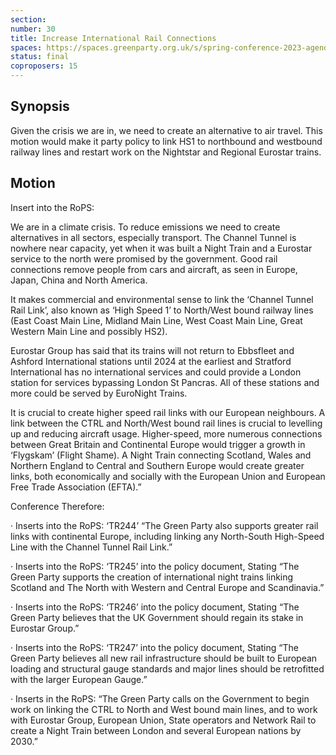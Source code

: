 ```yaml
---
section:
number: 30
title: Increase International Rail Connections
spaces: https://spaces.greenparty.org.uk/s/spring-conference-2023-agenda-forum/?contentId=120296
status: final
coproposers: 15
---
```

## Synopsis
Given the crisis we are in, we need to create an alternative to air travel. This motion would make it party policy to link HS1 to northbound and westbound railway lines and restart work on the Nightstar and Regional Eurostar trains.

## Motion
Insert into the RoPS:

We are in a climate crisis. To reduce emissions we need to create alternatives in all sectors, especially transport. The Channel Tunnel is nowhere near capacity, yet when it was built a Night Train and a Eurostar service to the north were promised by the government. Good rail connections remove people from cars and aircraft, as seen in Europe, Japan, China and North America.

It makes commercial and environmental sense to link the ‘Channel Tunnel Rail Link’, also known as ‘High Speed 1’ to North/West bound railway lines (East Coast Main Line, Midland Main Line, West Coast Main Line, Great Western Main Line and possibly HS2).

Eurostar Group has said that its trains will not return to Ebbsfleet and Ashford International stations until 2024 at the earliest and Stratford International has no international services and could provide a London station for services bypassing London St Pancras. All of these stations and more could be served by EuroNight Trains.

It is crucial to create higher speed rail links with our European neighbours. A link between the CTRL and North/West bound rail lines is crucial to levelling up and reducing aircraft usage. Higher-speed, more numerous connections between Great Britain and Continental Europe would trigger a growth in ‘Flygskam’ (Flight Shame). A Night Train connecting Scotland, Wales and Northern England to Central and Southern Europe would create greater links, both economically and socially with the European Union and European Free Trade Association (EFTA).”

Conference Therefore:

·       Inserts into the RoPS: ‘TR244’ “The Green Party also supports greater rail links with continental Europe, including linking any North-South High-Speed Line with the Channel Tunnel Rail Link.”

·       Inserts into the RoPS: ‘TR245’ into the policy document, Stating “The Green Party supports the creation of international night trains linking Scotland and The North with Western and Central Europe and Scandinavia.”

·       Inserts into the RoPS: ‘TR246’ into the policy document, Stating “The Green Party believes that the UK Government should regain its stake in Eurostar Group.”

·       Inserts into the RoPS: ‘TR247’ into the policy document, Stating “The Green Party believes all new rail infrastructure should be built to European loading and structural gauge standards and major lines should be retrofitted with the larger European Gauge.”

·       Inserts in the RoPS: “The Green Party calls on the Government to begin work on linking the CTRL to North and West bound main lines, and to work with Eurostar Group, European Union, State operators and Network Rail to create a Night Train between London and several European nations by 2030.”
